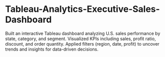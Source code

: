 # Tableau-Analytics-Executive-Sales-Dashboard
Built an interactive Tableau dashboard analyzing U.S. sales performance by state, category, and segment. Visualized KPIs including sales, profit ratio, discount, and order quantity. Applied filters (region, date, profit) to uncover trends and insights for data-driven decisions.
